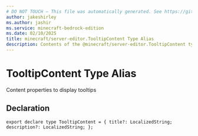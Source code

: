 ```yaml
---
# DO NOT TOUCH — This file was automatically generated. See https://github.com/mojang/minecraftapidocsgenerator to modify descriptions, examples, etc.
author: jakeshirley
ms.author: jashir
ms.service: minecraft-bedrock-edition
ms.date: 02/10/2025
title: minecraft/server-editor.TooltipContent Type Alias
description: Contents of the @minecraft/server-editor.TooltipContent type alias.
---
```

# TooltipContent Type Alias

Content properties to display tooltips

## Declaration
`export declare type TooltipContent = {
    title?: LocalizedString;
    description?: LocalizedString;
};`
